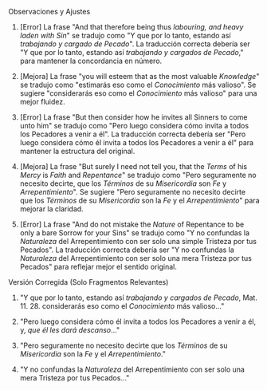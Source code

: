 Observaciones y Ajustes

1. [Error] La frase "And that therefore being thus _labouring, and heavy laden with Sin_" se tradujo como "Y que por lo tanto, estando así *trabajando y cargado de Pecado*". La traducción correcta debería ser "Y que por lo tanto, estando así *trabajando y cargados de Pecado*," para mantener la concordancia en número.

2. [Mejora] La frase "you will esteem that as the most valuable _Knowledge_" se tradujo como "estimarás eso como el *Conocimiento* más valioso". Se sugiere "considerarás eso como el *Conocimiento* más valioso" para una mejor fluidez.

3. [Error] La frase "But then consider how he invites all Sinners to come unto him" se tradujo como "Pero luego considera cómo invita a todos los Pecadores a venir a él". La traducción correcta debería ser "Pero luego considera cómo él invita a todos los Pecadores a venir a él" para mantener la estructura del original.

4. [Mejora] La frase "But surely I need not tell you, that the _Terms_ of his _Mercy_ is _Faith_ and _Repentance_" se tradujo como "Pero seguramente no necesito decirte, que los *Términos* de su *Misericordia* son *Fe* y *Arrepentimiento*". Se sugiere "Pero seguramente no necesito decirte que los *Términos* de su *Misericordia* son la *Fe* y el *Arrepentimiento*" para mejorar la claridad.

5. [Error] La frase "And do not mistake the _Nature_ of Repentance to be only a bare Sorrow for your Sins" se tradujo como "Y no confundas la *Naturaleza* del Arrepentimiento con ser solo una simple Tristeza por tus Pecados". La traducción correcta debería ser "Y no confundas la *Naturaleza* del Arrepentimiento con ser solo una mera Tristeza por tus Pecados" para reflejar mejor el sentido original.

Versión Corregida (Solo Fragmentos Relevantes)

1. "Y que por lo tanto, estando así *trabajando y cargados de Pecado*, Mat. 11. 28. considerarás eso como el *Conocimiento* más valioso..."

3. "Pero luego considera cómo él invita a todos los Pecadores a venir a él, y, *que él les dará descanso*..."

4. "Pero seguramente no necesito decirte que los *Términos* de su *Misericordia* son la *Fe* y el *Arrepentimiento*."

5. "Y no confundas la *Naturaleza* del Arrepentimiento con ser solo una mera Tristeza por tus Pecados..."